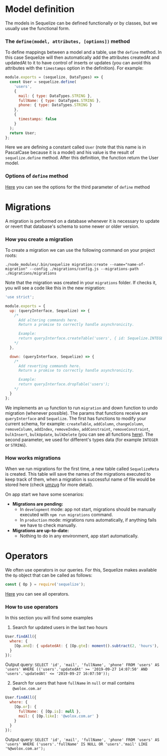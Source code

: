 # Model definition

The models in Sequelize can be defined functionally or by classes, but we usually use the functional form.

### The `define(model, attributes, [options])` method

To define mappings between a model and a table, use the `define` method. In this case Sequelize will then automatically add the attributes createdAt and updatedAt to it to have control of inserts or updates (you can avoid this attributes with the `timestamps` option in the definition).
For example:

```javascript
module.exports = (sequelize, DataTypes) => {
  const User = sequelize.define(
    'users',
    {
      mail: { type: DataTypes.STRING },
      fullName: { type: DataTypes.STRING },
      phone: { type: DataTypes.STRING }
    },
    {
      timestamps: false
    }
  );
  return User;
};
```

Here we are defining a constant called `User` (note that this name is in PascalCase because it is a model) and his value is the result of `sequelize.define` method. After this definition, the function return the User model.

### Options of `define` method

[Here](https://sequelize.readthedocs.io/en/2.0/docs/models-definition/#configuration) you can see the options for the third parameter of `define` method

# Migrations

A migration is performed on a database whenever it is necessary to update or revert that database's schema to some newer or older version.

### How you create a migration

To create a migration we can use the following command on your project roots:

`./node_modules/.bin/sequelize migration:create --name="name-of-migration" --config ./migrations/config.js --migrations-path ./migrations/migrations`

Note that the migration was created in your `migrations` folder. If checks it, you will see a code like this in the new migration:

```javascript
'use strict';

module.exports = {
  up: (queryInterface, Sequelize) => {
    /*
      Add altering commands here.
      Return a promise to correctly handle asynchronicity.

      Example:
      return queryInterface.createTable('users', { id: Sequelize.INTEGER });
    */
  },

  down: (queryInterface, Sequelize) => {
    /*
      Add reverting commands here.
      Return a promise to correctly handle asynchronicity.

      Example:
      return queryInterface.dropTable('users');
    */
  }
};
```

We implements an `up` function to run `migration` and down function to undo migration (whenever possible).
The params that functions receive are `queryInterface` and `Sequelize`. The first has functions to modify your current schema, for example: `createTable`, `addColumn`, `changeColumn`, `removeColumn`, `addIndex`, `removeIndex`, `addConstraint`, `removeConstraint`, `bulkInsert`, `bulkUpdate`, `bulkDelete` (you can see all functions [here](https://sequelize.org/master/class/lib/query-interface.js~QueryInterface.html)). The second parameter, we used for different's types data (for example `INTEGER` or `STRING`).

### How works migrations

When we run migrations for the first time, a new table called `SequelizeMeta` is created. This table will save the names of the migrations executed to keep track of them, when a migration is successful name of file would be stored here (check [umzug](https://github.com/sequelize/umzug) for more detail).

On app start we have some scenarios:

- **Migrations are pending:**
  - In `development` mode: app not start, migrations should be manually executed with `npm run migrations` command.
  - In `production` mode: migrations runs automatically, if anything fails we have to check manually.
- **Migrations are up-to-date:**
  - Nothing to do in any environment, app start automatically.

# Operators

We often use operators in our queries. For this, Sequelize makes available the `Op` object that can be called as follows:

```javascript
const { Op } = require('sequelize');
```

[Here](https://sequelize.org/master/manual/querying.html#operators) you can see all operators.

### How to use operators

In this section you will find some examples

1. Search for updated users in the last two hours

```javascript
User.findAll({
  where: {
    [Op.and]: { updatedAt: { [Op.gte]: moment().subtract(2, 'hours'), [Op.lte]: moment() } }
  }
});
```

Output query: `SELECT 'id', 'mail', 'fullName', 'phone' FROM 'users' AS 'users' WHERE (('users'.'updatedAt' >= '2019-09-27 14:07:50' AND 'users'.'updatedAt' <= '2019-09-27 16:07:50'));`

2. Search for users that have `fullName` in `null` or mail contains `@wolox.com.ar`

```javascript
User.findAll({
  where: {
    [Op.or]: {
      fullName: { [Op.is]: null },
      mail: { [Op.like]: '@wolox.com.ar' }
    }
  }
});
```

Output query: `SELECT 'id', 'mail', 'fullName', 'phone' FROM 'users' AS 'users' WHERE ('users'.'fullName' IS NULL OR 'users'.'mail' LIKE '%@wolox.com.ar');`
